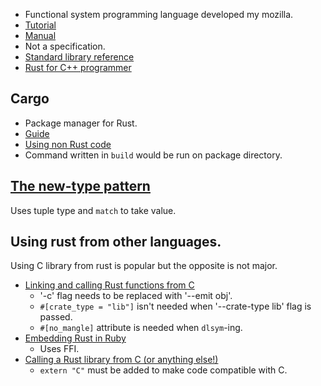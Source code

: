 * Functional system programming language developed my mozilla.
* [Tutorial](http://doc.rust-lang.org/tutorial.html)
* [Manual](http://doc.rust-lang.org/rust.html)
 * Not a specification.
* [Standard library reference](http://doc.rust-lang.org/std/)
* [Rust for C++ programmer](https://github.com/rust-lang/rust/wiki/Rust-for-CXX-programmers)

## Cargo
* Package manager for Rust.
* [Guide](http://crates.io/guide.html)
* [Using non Rust code](http://crates.io/native-build.html)
 * Command written in `build` would be run on package directory.

## [The new-type pattern](http://aturon.github.io/features/types/newtype.html)
Uses tuple type and `match` to take value.

## Using rust from other languages.
Using C library from rust is popular but the opposite is not major.
* [Linking and calling Rust functions from C](http://bluishcoder.co.nz/2013/08/08/linking_and_calling_rust_functions_from_c.html)
  * '-c' flag needs to be replaced with '--emit obj'.
  * `#[crate_type = "lib"]` isn't needed when '--crate-type lib' flag is passed.
  * `#[no_mangle]` attribute is needed when `dlsym`-ing.
* [Embedding Rust in Ruby](http://brson.github.io/2013/03/10/embedding-rust-in-ruby/)
  * Uses FFI.
* [Calling a Rust library from C (or anything else!)](http://mainisusuallyafunction.blogspot.jp/2014/08/calling-rust-library-from-c-or-anything.html)
  * `extern "C"` must be added to make code compatible with C.
